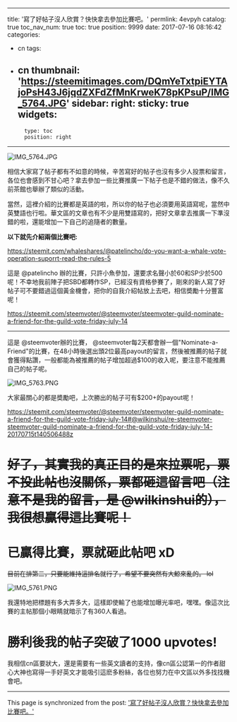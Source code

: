 
---
title: '寫了好帖子沒人欣賞？快快拿去參加比賽吧。'
permlink: 4evpyh
catalog: true
toc_nav_num: true
toc: true
position: 9999
date: 2017-07-16 08:16:42
categories:
- cn
tags:
- cn
thumbnail: 'https://steemitimages.com/DQmYeTxtpiEYTAjoPsH43J6jqdZXFdZfMnKrweK78pKPsuP/IMG_5764.JPG'
sidebar:
    right:
        sticky: true
widgets:
    -
        type: toc
        position: right
---


![IMG_5764.JPG](https://steemitimages.com/DQmYeTxtpiEYTAjoPsH43J6jqdZXFdZfMnKrweK78pKPsuP/IMG_5764.JPG)

相信大家寫了帖子都有不如意的時候，辛苦寫好的帖子也沒有多少人投票和留言，各位也會感到不甘心吧？拿去參加一些比賽推廣一下帖子也是不錯的做法，像不久前茶館也舉辦了類似的活動。

當然，這裡介紹的比賽都是英語的啦，所以你的帖子也必須要用英語寫呢，當然中英雙語也行啦。華文區的文章也有不少是用雙語寫的，把好文章拿去推廣一下準沒錯的啦，還能增加一下自己的追隨者的數量。

**以下就先介紹兩個比賽吧:**


https://steemit.com/whaleshares/@patelincho/do-you-want-a-whale-vote-operation-suporrt-read-the-rules-5

這是 @patelincho 辦的比賽，只許小魚參加，還要求名聲小於60和SP少於500呢！不幸地我前陣子把SBD都轉作SP，已經沒有資格參賽了，剛來的新人寫了好帖子可不要錯過這個黃金機會，把你的自我介紹帖放上去吧，相信奬勵十分豐富呢！


https://steemit.com/steemvoter/@steemvoter/steemvoter-guild-nominate-a-friend-for-the-guild-vote-friday-july-14

<hr>

這是 @steemvoter辦的比賽， @steemvoter每2天都會辦一個"Nominate-a-Friend"的比賽，在48小時後選出頭2位最高payout的留言，然後被推薦的帖子就會獲得點讚，一般都能為被推薦的帖子增加超過$100的收入呢，要注意不能推薦自己的帖子呢。

![IMG_5763.PNG](https://steemitimages.com/DQmY2xrBcvaEmnSRSQRZ1nD4xMW6vTnK5Ftfi4s2nDyXopP/IMG_5763.PNG)

大家最關心的都是奬勵吧，上次勝出的帖子可有$200+的payout呢！


https://steemit.com/steemvoter/@steemvoter/steemvoter-guild-nominate-a-friend-for-the-guild-vote-friday-july-14#@wilkinshui/re-steemvoter-steemvoter-guild-nominate-a-friend-for-the-guild-vote-friday-july-14-20170715t140506488z

# ~~好了，其實我的真正目的是來拉票呢，票不投此帖也沒關係，票都砸這留言吧（注意不是我的留言，是 @wilkinshui的），我很想贏得這比賽呢！~~

# 已贏得比賽，票就砸此帖吧 xD

~~目前在排第二，只要能維持這排名就行了，希望不要突然有大鯨來亂的。 lol~~



![IMG_5761.PNG](https://steemitimages.com/DQmdwESvMUFtaoUrpqCz2Msh52YKcZ2X2tvQQJTYT3Y9UAu/IMG_5761.PNG)

我還特地把標題有多大弄多大，這樣即使輸了也能增加曝光率吧，嘿嘿。像這次比賽的主帖那個小眼睛就暗示了有360人看過。


# 勝利後我的帖子突破了1000 upvotes!


我相信cn區要狀大，還是需要有一些英文讀者的支持，像cn區公認第一的作者甜心大神也寫得一手好英文才能吸引這麽多粉絲，各位也努力在中文區以外多找找機會吧。

- - -

This page is synchronized from the post: ['寫了好帖子沒人欣賞？快快拿去參加比賽吧。'](https://steemit.com/@htliao/4evpyh)
